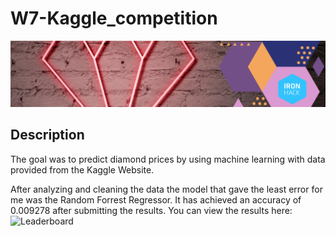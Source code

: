 # W7-Kaggle_competition

![portada](https://github.com/Ironhack-Data-Madrid-Enero-2021/W7-Kaggle_competition/blob/main/images/PORTADA.jpg)

## Description

The goal was to predict diamond prices by using machine learning with data provided from the Kaggle Website. 

After analyzing and cleaning the data the model that gave the least error for me was the Random Forrest Regressor. It has achieved an accuracy of 0.009278 after submitting the results. You can view the results here: ![Leaderboard](https://www.kaggle.com/c/diamonds-datamad0321/leaderboard)
